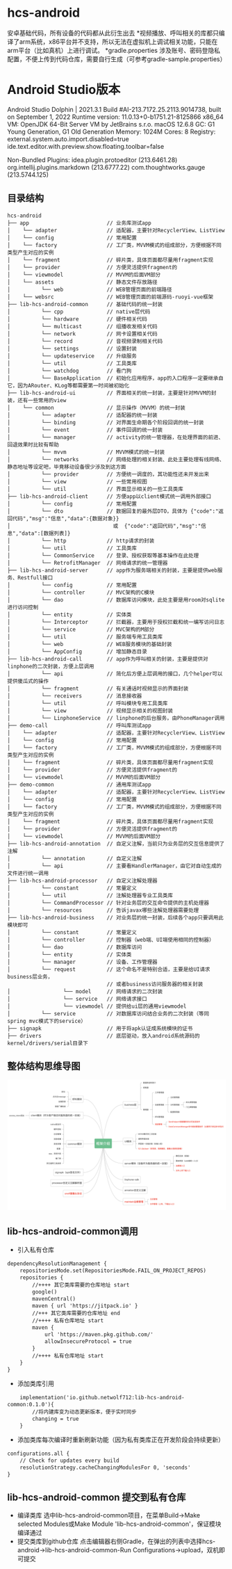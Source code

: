 # hcs-android

安卓基础代码，所有设备的代码都从此衍生出去
*视频播放、呼叫相关的库都只编译了arm系统，x86平台并不支持，所以无法在虚拟机上调试相关功能，只能在arm平台（比如真机）上进行调试。
*gradle.properties 涉及账号、密码登隐私配置，不便上传到代码仓库，需要自行生成（可参考gradle-sample.properties）

# Android Studio版本

Android Studio Dolphin | 2021.3.1
Build #AI-213.7172.25.2113.9014738, built on September 1, 2022
Runtime version: 11.0.13+0-b1751.21-8125866 x86_64
VM: OpenJDK 64-Bit Server VM by JetBrains s.r.o.
macOS 12.6.8
GC: G1 Young Generation, G1 Old Generation
Memory: 1024M
Cores: 8
Registry:
external.system.auto.import.disabled=true
ide.text.editor.with.preview.show.floating.toolbar=false

Non-Bundled Plugins:
idea.plugin.protoeditor (213.6461.28)
org.intellij.plugins.markdown (213.6777.22)
com.thoughtworks.gauge (213.5744.125)


## 目录结构
~~~
hcs-android     
├── app                         // 业务库测试app
│    └── adapter                // 适配器，主要针对RecyclerView、ListView  
│    └── config		            // 常用配置
│    └── factory	            // 工厂类，MVVM模式的组成部分，方便根据不同类型产生对应的实例
│    └── fragment	            // 碎片类，具体页面都尽量用fragment实现
│    └── provider	            // 方便灵活提供fragment的
│    └── viewmodel	            // MVVM的后面VM部分
│    └── assets	                // 静态文件存放路径
│          └── web              // WEB管理页面的前端路径
│    └── websrc	                // WEB管理页面的前端源码-ruoyi-vue框架
├── lib-hcs-android-common      // 基础代码的统一封装
│          └── cpp	            // native层代码
│          └── hardware	        // 硬件相关代码
│          └── multicast	    // 组播收发相关代码
│          └── network	        // 网卡设置相关代码
│          └── record	        // 音视频录制相关代码
│          └── settings	        // 设置封装
│          └── updateservice	// 升级服务
│          └── util	            // 工具类库
│          └── watchdog	        // 看门狗
│          └── BaseApplication	// 初始化应用程序，app的入口程序一定要继承自它，因为ARouter、KLog等都需要第一时间被初始化
├── lib-hcs-android-ui          // 界面相关的统一封装，主要是针对MVVM的封装，还有一些常用的view
│    └── common		            // 显示操作（MVVM）的统一封装
│          └── adapter          // 适配器的统一封装
│          └── binding          // 对界面生命期各个阶段回调的统一封装
│          └── event            // 事件回调的统一封装
│          └── manager          // activity的统一管理器，在处理界面的前进、回退效果时比较有帮助
│          └── mvvm             // MVVM模式的统一封装
│          └── networks         // 网络处理的相关封装、此处主要处理有线网络、静态地址等设定吧，毕竟移动设备很少涉及到这方面
│          └── provider         // 方便统一调度的，其功能性还未开发出来
│          └── view	            // 一些常用视图
│          └── util	            // 界面显示相关的一些工具类库
├── lib-hcs-android-client      // 方便app以client模式统一调用外部接口
│          └── config		    // 常用配置
│          └── dto		        // 数据回复的最外层DTO，具体为 {"code":"返回代码","msg":"信息","data":{数据对象}} 
│                                 或  {"code":"返回代码","msg":"信息","data":[数据列表]}
│          └── http		        // http请求的封装
│          └── util	            // 工具类库
│          └── CommonService    // 登录、授权获取等基本操作在此处理
│          └── RetrofitManager  // 网络请求的统一管理器
├── lib-hcs-android-server      // app作为服务端相关的封装，主要是提供web服务、Restfull接口
│          └── config		    // 常用配置
│          └── controller       // MVC架构的C模块
│          └── dao              // 数据库访问模块，此处主要是用room对sqlite进行访问控制
│          └── entity           // 实体类
│          └── Interceptor      // 拦截器，主要用于授权拦截和统一编写访问日志
│          └── service          // MVC架构的M部分
│          └── util	            // 服务端专用工具类库
│          └── web              // WEB服务模块的基础封装
│          └── AppConfig        // 增加静态目录
├── lib-hcs-android-call        // app作为呼叫相关的封装，主要是提供对linphone的二次封装，方便上层调用
│          └── api		        // 简化后方便上层调用的接口，几个helper可以提供傻瓜式的操作
│          └── fragment		    // 有关通话时视频显示的界面封装
│          └── receivers        // 消息接收器
│          └── util	            // 呼叫模块专用工具类库
│          └── view	            // 视频显示相关的视图封装
│          └── LinphoneService	// linphone的后台服务，由PhoneManager调用
├── demo-call                   // 呼叫库测试app
│    └── adapter                // 适配器，主要针对RecyclerView、ListView  
│    └── config		            // 常用配置
│    └── factory	            // 工厂类，MVVM模式的组成部分，方便根据不同类型产生对应的实例
│    └── fragment	            // 碎片类，具体页面都尽量用fragment实现
│    └── provider	            // 方便灵活提供fragment的
│    └── viewmodel	            // MVVM的后面VM部分
├── demo-common                 // 通用库测试app
│    └── adapter                // 适配器，主要针对RecyclerView、ListView  
│    └── config		            // 常用配置
│    └── factory	            // 工厂类，MVVM模式的组成部分，方便根据不同类型产生对应的实例
│    └── fragment	            // 碎片类，具体页面都尽量用fragment实现
│    └── provider	            // 方便灵活提供fragment的
│    └── viewmodel	            // MVVM的后面VM部分
├── lib-hcs-android-annotation  // 自定义注解，当前只为业务层的交互信息提供了注解
│          └── annotation		// 自定义注解
│          └── api		        // 主要看HandlerManager，由它对自动生成的文件进行统一调用
├── lib-hcs-android-processor   // 自定义注解处理器
│          └── constant		    // 常量定义
│          └── util		        // 注解处理器专业工具类库
│          └── CommandProcessor // 针对业务层的交互命令提供的主机处理器
│          └── resources		// 告诉javax哪些注解处理器需要处理
├── lib-hcs-android-business    // 对业务层的统一封装，后续各个app只要调用此模块即可
│          └── constant		    // 常量定义
│          └── controller		// 控制器（web端、UI端使用相同的控制器）
│          └── dao		        // 数据库访问
│          └── entity		    // 实体类
│          └── manager		    // 设备、工作管理器
│          └── request		    // 这个命名不是特别合适，主要是给UI请求business层业务，
                                // 或者business访问服务器的相关封装
│                 └── model     // 网络请求的二次封装
│                 └── service   // 网络请求接口
│                 └── viewmodel // 提供给ui层的通用viewmodel
│          └── service		    // 对数据库访问结合业务的二次封装（等同spring mvc模式下的service）
├── signapk                     // 用于将apk认证成系统模块的证书
├── drivers                     // 底层驱动，放入android系统源码的kernel/drivers/serial目录下
~~~
## 整体结构思维导图
![思维导图](doc/img/structure.png)

## lib-hcs-android-common调用
* 引入私有仓库
~~~
dependencyResolutionManagement {
    repositoriesMode.set(RepositoriesMode.FAIL_ON_PROJECT_REPOS)
    repositories {
        //++++ 其它类库需要的仓库地址 start
        google()
        mavenCentral()
        maven { url 'https://jitpack.io' }
        //+++ 其它类库需要的仓库地址 end
        //++++ 私有仓库地址 start
        maven {
            url 'https://maven.pkg.github.com/'
            allowInsecureProtocol = true
        }
        //++++ 私有仓库地址 start
    }
}
~~~

* 添加类库引用
~~~
    implementation('io.github.netwolf712:lib-hcs-android-common:0.1.0'){
        //将内建库变为动态更新版本，便于实时同步
        changing = true
    }
~~~

* 添加类库每次编译时重新刷新功能（因为私有类库正在开发阶段会持续更新）
~~~
configurations.all {
    // Check for updates every build
    resolutionStrategy.cacheChangingModulesFor 0, 'seconds'
}
~~~
## lib-hcs-android-common 提交到私有仓库
* 编译类库 
  选中lib-hcs-android-common项目，在菜单Build->Make selected Modules或Make Module 'lib-hcs-android-common'，保证模块编译通过
* 提交类库到github仓库 
  点击编辑器右侧Gradle，在弹出的列表中选择hcs-android->lib-hcs-android-common-Run Configurations->upload，双机即可提交
  